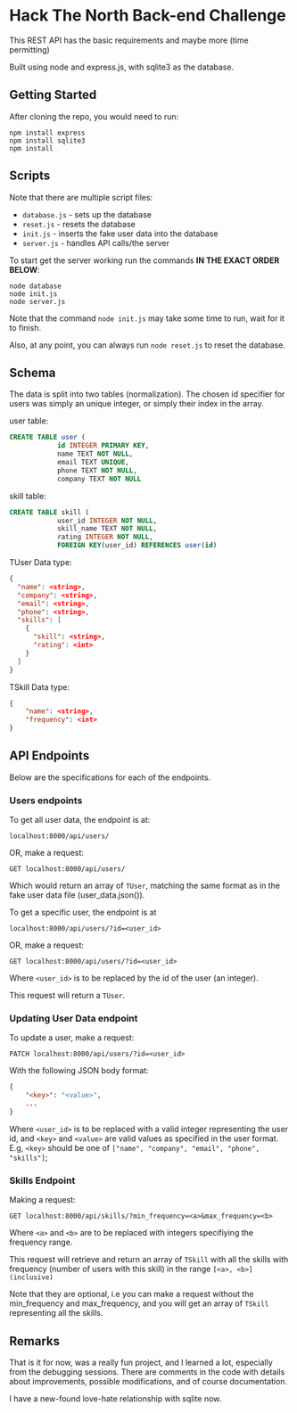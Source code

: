 # Hack The North Back-end Challenge

This REST API has the basic requirements and maybe more (time permitting)

Built using node and express.js, with sqlite3 as the database.


## Getting Started
After cloning the repo, you would need to run: 

```
npm install express
npm install sqlite3
npm install
```


## Scripts
Note that there are multiple script files:
- `database.js` - sets up the database
- `reset.js` - resets the database
- `init.js` - inserts the fake user data into the database
- `server.js` - handles API calls/the server

To start get the server working run the commands **IN THE EXACT ORDER BELOW**:

```
node database
node init.js
node server.js
```

Note that the command `node init.js` may take some time to run, wait for it to finish. 

Also, at any point, you can always run `node reset.js` to reset the database.

## Schema

The data is split into two tables (normalization). The chosen id specifier for users was simply an unique integer, or simply their index in the array.

user table:
```sql
CREATE TABLE user (
            id INTEGER PRIMARY KEY,
            name TEXT NOT NULL, 
            email TEXT UNIQUE, 
            phone TEXT NOT NULL,
            company TEXT NOT NULL
```

skill table:
```sql
CREATE TABLE skill (
            user_id INTEGER NOT NULL, 
            skill_name TEXT NOT NULL,
            rating INTEGER NOT NULL,
            FOREIGN KEY(user_id) REFERENCES user(id)
```

TUser Data type:

```JSON
{
  "name": <string>,
  "company": <string>,
  "email": <string>,
  "phone": <string>,
  "skills": [
    {
      "skill": <string>,
      "rating": <int>
    }
  ]
}
```

TSkill Data type:
```JSON
{
    "name": <string>,
    "frequency": <int>
}
```

## API Endpoints

Below are the specifications for each of the endpoints.

### Users endpoints

To get all user data, the endpoint is at:

```
localhost:8000/api/users/
```

OR, make a request:

```
GET localhost:8000/api/users/
```


Which would return an array of `TUser`, matching the same format as in the fake user data file (user_data.json()).


To get a specific user, the endpoint is at

```
localhost:8000/api/users/?id=<user_id>
```

OR, make a request:

```
GET localhost:8000/api/users/?id=<user_id>
```

Where `<user_id>` is to be replaced by the id of the user (an integer).

This request will return a `TUser`.

### Updating User Data endpoint

To update a user, make a request:

```
PATCH localhost:8000/api/users/?id=<user_id>
```

With the following JSON body format:

```JSON
{
    "<key>": "<value>",
    ...
}
```

Where `<user_id>` is to be replaced with a valid integer representing the user id, and `<key>` and `<value>` are valid values as specified in the user format. E.g, `<key>` should be one of `["name", "company", "email", "phone", "skills"]`;

### Skills Endpoint

Making a request:

```
GET localhost:8000/api/skills/?min_frequency=<a>&max_frequency=<b>
```

Where `<a>` and `<b>` are to be replaced with integers specifiying the frequency range.

This request will retrieve and return an array of `TSkill` with all the skills with frequency (number of users with this skill) in the range `[<a>, <b>] (inclusive)`

Note that they are optional, i.e you can make a request without the min_frequency and max_frequency, and you will get an array of `TSkill` representing all the skills.

## Remarks

That is it for now, was a really fun project, and I learned a lot, especially from the debugging sessions.
There are comments in the code with details about improvements, possible modifications, and of course documentation.

I have a new-found love-hate relationship with sqlite now.






